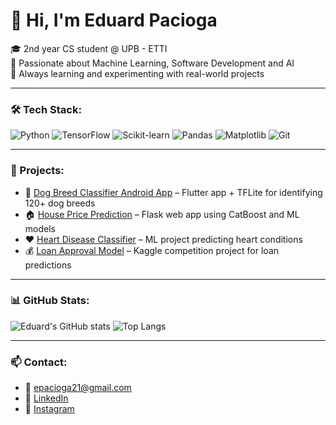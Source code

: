 # 👋 Hi, I'm Eduard Pacioga

🎓 2nd year CS student @ UPB - ETTI  
🧠 Passionate about Machine Learning, Software Development and AI  
🚀 Always learning and experimenting with real-world projects

---

### 🛠️ Tech Stack:
![Python](https://img.shields.io/badge/Python-3670A0?style=for-the-badge&logo=python&logoColor=white)
![TensorFlow](https://img.shields.io/badge/TensorFlow-FE6F00?style=for-the-badge&logo=tensorflow&logoColor=white)
![Scikit-learn](https://img.shields.io/badge/-scikit--learn-%23F7931E?logo=scikit-learn&logoColor=white)
![Pandas](https://img.shields.io/badge/Pandas-150458?logo=pandas&logoColor=fff)
![Matplotlib](https://custom-icon-badges.demolab.com/badge/Matplotlib-71D291?logo=matplotlib&logoColor=fff)
![Git](https://img.shields.io/badge/Git-F05032?style=for-the-badge&logo=git&logoColor=white)

---

### 📱 Projects:
- 🐶 [Dog Breed Classifier Android App](https://github.com/epacioga21/Dog-Breed-Recognition-Android-App) – Flutter app + TFLite for identifying 120+ dog breeds  
- 🏠 [House Price Prediction](https://github.com/epacioga21/house-price-pred-app) – Flask web app using CatBoost and ML models  
- ❤️ [Heart Disease Classifier](https://github.com/epacioga21/heart-disease-classification-machine-learning-project) – ML project predicting heart conditions  
- 💰 [Loan Approval Model](https://github.com/epacioga21/loan-approval-kaggle-competition) – Kaggle competition project for loan predictions

---

### 📊 GitHub Stats:
![Eduard's GitHub stats](https://github-readme-stats.vercel.app/api?username=epacioga21&show_icons=true&theme=tokyonight)
![Top Langs](https://github-readme-stats.vercel.app/api/top-langs/?username=epacioga21&layout=compact&theme=tokyonight)

---

### 📫 Contact:
- 📧 epacioga21@gmail.com  
- 🔗 [LinkedIn](https://www.linkedin.com/in/edy-pacioga-17171a2a7/)
- 📱 [Instagram](https://www.instagram.com/edypacioga/)

